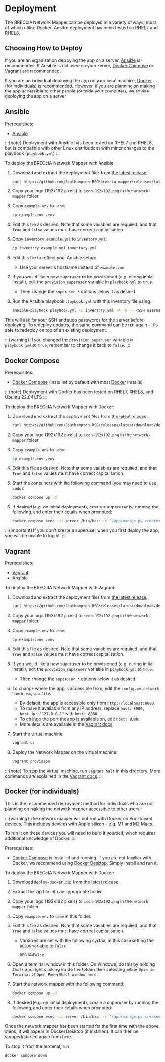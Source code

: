 # Deployment

The BRECcIA Network Mapper can be deployed in a variety of ways, most of which utilise Docker.
Ansible deployment has been tested on RHEL7 and RHEL8.

## Choosing How to Deploy

If you are an organisation deploying the app on a server, [Ansible](#ansible) is recommended. If Ansible is not used on your server, [Docker Compose](#docker-compose) or [Vagrant](#vagrant) are recommended.

If you are an individual deploying the app on your local machine, [Docker (for individuals)](#docker-for-individuals) is recommended. However, if you are planning on making the app accessible to other people (outside your computer), we advise deploying the app on a server.

## Ansible

Prerequisites:

- [Ansible](https://www.ansible.com/)

:::{note}
Deployment with Ansible has been tested on RHEL7 and RHEL8, but is compatible with other Linux distributions with minor changes to the playbook (`playbook.yml`)
:::

To deploy the BRECcIA Network Mapper with Ansible:

1. Download and extract the deployment files from [the latest release](https://github.com/Southampton-RSG/breccia-mapper/releases/latest):

    ```bash
    curl https://github.com/Southampton-RSG/breccia-mapper/releases/latest/download/deploy-ansible.tar.gz | tar xzv && cd network-mapper
    ```

2. Copy your logo (192x192 pixels) to `icon-192x192.png` in the `network-mapper` folder.

3. Copy `example.env` to `.env`:

    ```bash
    cp example.env .env
    ```

4. Edit this file as desired. Note that some variables are required, and that `True` and `False` values must have correct capitalisation.
5. Copy `inventory.example.yml` to `inventory.yml`:

    ```bash
    cp inventory.example.yml inventory.yml
    ```

6. Edit this file to reflect your Ansible setup:
    - Use your server's hostname instead of `example.com`
7. If you would like a new superuser to be provisioned (e.g. during initial install), edit the `provision_superuser` variable in `playbook.yml` to `true`.
    - Then change the `superuser_*` options below it as desired.
8. Run the Ansible playbook `playbook.yml` with this inventory file using:

    ```bash
    ansible-playbook playbook.yml -i inventory.yml -K -k -u <SSH username>
    ```

This will ask for your SSH and sudo passwords for the server before deploying.
To redeploy updates, the same command can be run again - it's safe to redeploy on top of an existing deployment.

:::{warning}
If you changed the `provision_superuser` variable in `playbook.yml` to `true`, remember to change it back to `false`.
:::


## Docker Compose

Prerequisites:

- [Docker Compose](https://docs.docker.com/compose) (installed by default with most [Docker](https://docker.com/) installs)

:::{note}
Deployment with Docker has been tested on RHEL7, RHEL8, and Ubuntu 22.04 LTS
:::

To deploy the BRECcIA Network Mapper with Docker:

1. Download and extract the deployment files from [the latest release](https://github.com/Southampton-RSG/breccia-mapper/releases/latest):

    ```bash
    curl https://github.com/Southampton-RSG/releases/latest/download/deploy-docker.tar.gz | tar xzv && cd network-mapper
    ```

2. Copy your logo (192x192 pixels) to `icon-192x192.png` in the `network-mapper` folder.
3. Copy `example.env` to `.env`:

    ```bash
    cp example.env .env
    ```

4. Edit this file as desired. Note that some variables are required, and that `True` and `False` values must have correct capitalisation.
5. Start the containers with the following command (you may need to use `sudo`):

    ```bash
    docker compose up -d
    ```

6. If desired (e.g. on initial deployment), create a superuser by running the following, and enter their details when prompted:

    ```bash
    docker compose exec -it server /bin/bash -c "/app/manage.py createsuperuser"
    ```

:::{important}
If you don't create a superuser when you first deploy the app, you will be unable to log in.
:::

## Vagrant

Prerequisites:

- [Vagrant](https://www.vagrantup.com/)
- [Ansible](https://www.ansible.com/)

To deploy the BRECcIA Network Mapper with Vagrant:

1. Download and extract the deployment files from [the latest release](https://github.com/Southampton-RSG/breccia-mapper/releases/latest):

    ```bash
    curl https://github.com/Southampton-RSG/releases/latest/download/deploy-vagrant.tar.gz | tar xzv && cd network-mapper
    ```

2. Copy your logo (192x192 pixels) to `icon-192x192.png` in the `network-mapper` folder.
3. Copy `example.env` to `.env`:

    ```bash
    cp example.env .env
    ```

4. Edit this file as desired. Note that some variables are required, and that `True` and `False` values must have correct capitalisation.
5. If you would like a new superuser to be provisioned (e.g. during initial install), edit the `provision_superuser` variable in `playbook.yml` to `true`.
    - Then change the `superuser_*` options below it as desired.
6. To change where the app is accessible from, edit the `config.vm.network` line in `Vagrantfile`.
    - By default, the app is accessible only from `http://localhost:8080`.
    - To make it available from any IP address, replace `host: 8080, host_ip: "127.0.0.1"` with `host: 8080`.
    - To change the port the app is available on, edit `host: 8080`.
    - More details are available in the [Vagrant docs](https://developer.hashicorp.com/vagrant/docs/networking).
6. Start the virtual machine:

    ```bash
    vagrant up
    ```

7. Deploy the Network Mapper on the virtual machine:

    ```bash
    vagrant provision
    ```


:::{note}
To stop the virtual machine, run `vagrant halt` in this directory. More commands are explained in the [Vagrant docs](https://developer.hashicorp.com/vagrant/docs/cli).
:::

## Docker (for individuals)

This is the recommended deployment method for individuals who are not planning on making the network mapper accessible to other users.

:::{warning}
The network mapper will not run with Docker on Arm-based devices. This includes devices with Apple silicon - e.g. M1 and M2 Macs.

To run it on these devices you will need to build it yourself, which requires additional knowledge of Docker.
:::

Prerequisites:

- [Docker Compose](https://docs.docker.com/compose) is installed and running. If you are not familiar with Docker, we recommend using [Docker Desktop](https://docs.docker.com/desktop/). Simply install and run it.

To deploy the BRECcIA Network Mapper with Docker:

1. Download `deploy-docker.zip` [from the latest release](https://github.com/Southampton-RSG/breccia-mapper/releases/latest).
2. Extract the zip file into an appropriate folder.
3. Copy your logo (192x192 pixels) to `icon-192x192.png` in the `network-mapper` folder.
4. Copy `example.env` to `.env` in this folder.
5. Edit this file as desired. Note that some variables are required, and that `True` and `False` values must have correct capitalisation.
    
    - Variables are set with the following syntax, in this case setting the `DEBUG` variable to `False`:
    
        ```Dotenv
        DEBUG=False
        ```

6. Open a terminal window in this folder. On Windows, do this by holding `Shift` and right clicking inside the folder; then selecting either `Open in Terminal` or `Open PowerShell window here`.
6. Start the network mapper with the following command:

    ```bash
    docker compose up -d
    ```

7. If desired (e.g. on initial deployment), create a superuser by running the following, and enter their details when prompted:

    ```bash
    docker compose exec -it server /bin/bash -c "/app/manage.py createsuperuser"
    ```

Once the network mapper has been started for the first time with the above steps, it will appear in Docker Desktop (if installed). It can then be stopped/started again from here.

To stop it from the terminal, run

```bash
docker compose down
```
